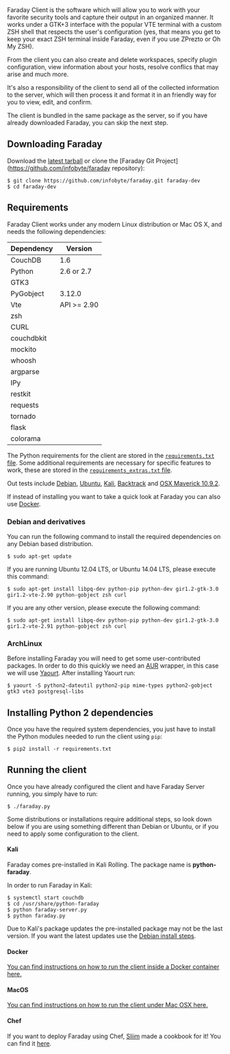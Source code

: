 Faraday Client is the software which will allow you to work with your favorite security tools and capture their output in an organized manner. It works under a GTK+3 interface with the popular VTE terminal with a custom ZSH shell that respects the user's configuration (yes, that means you get to keep your exact ZSH terminal inside Faraday, even if you use ZPrezto or Oh My ZSH).

From the client you can also create and delete workspaces, specify plugin configuration, view information about your hosts, resolve conflics that may arise and much more.

It's also a responsibility of the client to send all of the collected information to the server, which will then process it and format it in an friendly way for you to view, edit, and confirm.

The client is bundled in the same package as the server, so if you have already downloaded Faraday, you can skip the next step.

## Downloading Faraday

Download the [latest tarball](https://github.com/infobyte/faraday/tarball/master) or clone the [Faraday Git Project](https://github.com/infobyte/faraday repository):

    $ git clone https://github.com/infobyte/faraday.git faraday-dev
    $ cd faraday-dev


## Requirements

Faraday Client works under any modern Linux distribution or Mac OS X, and needs the following dependencies:

| Dependency | Version |
|---|---|
| CouchDB | 1.6 |
| Python | 2.6 or 2.7 |
| GTK3 |  |
| PyGobject | 3.12.0 |
| Vte | API >= 2.90 |
| zsh |  |
| CURL |  |
| couchdbkit |  |
| mockito |  |
| whoosh |  |
| argparse |  |
| IPy |  |
| restkit |  |
| requests |  |
| tornado |  |
| flask |  |
| colorama |  |

The Python requirements for the client are stored in the [`requirements.txt` file](https://github.com/infobyte/faraday/blob/master/requirements.txt). Some additional requirements are necessary for specific features to work, these are stored in the [`requirements_extras.txt` file](https://github.com/infobyte/faraday/blob/master/requirements_extras.txt).

Out tests include [Debian](#debian), [Ubuntu](#debian), [Kali](#kali), [Backtrack](#debian) and [OSX Maverick 10.9.2](#osx).

If instead of installing you want to take a quick look at Faraday you can also use [Docker](#docker).

### Debian and derivatives

You can run the following command to install the required dependencies on any Debian based distribution.

    $ sudo apt-get update

If you are running Ubuntu 12.04 LTS, or Ubuntu 14.04 LTS, please execute this command:

    $ sudo apt-get install libpq-dev python-pip python-dev gir1.2-gtk-3.0 gir1.2-vte-2.90 python-gobject zsh curl

If you are any other version, please execute the following command:

    $ sudo apt-get install libpq-dev python-pip python-dev gir1.2-gtk-3.0 gir1.2-vte-2.91 python-gobject zsh curl

### ArchLinux

Before installing Faraday you will need to get some user-contributed packages. In order to do this quickly we need an [AUR](https://wiki.archlinux.org/index.php/Arch_User_Repository) wrapper, in this case we will use [Yaourt](http://archlinux.fr/yaourt-en). After installing Yaourt run:

    $ yaourt -S python2-dateutil python2-pip mime-types python2-gobject gtk3 vte3 postgresql-libs

## Installing Python 2 dependencies

Once you have the required system dependencies, you just have to install the Python modules needed to run the client using `pip`:

    $ pip2 install -r requirements.txt

## Running the client

Once you have already configured the client and have Faraday Server running, you simply have to run:

    $ ./faraday.py

Some distributions or installations require additional steps, so look down below if you are using something different than Debian or Ubuntu, or if you need to apply some configuration to the client.


#### Kali

Faraday comes pre-installed in Kali Rolling. The package name is **python-faraday**.

In order to run Faraday in Kali:
```
$ systemctl start couchdb
$ cd /usr/share/python-faraday
$ python faraday-server.py
$ python faraday.py
```

Due to Kali's package updates the pre-installed package may not be the last version. If you want the latest updates use the [Debian install steps](#debian).


#### Docker

[You can find instructions on how to run the client inside a Docker container here.](https://github.com/infobyte/faraday/wiki/installation-client)

#### MacOS

[You can find instructions on how to run the client under Mac OSX here.](https://github.com/infobyte/faraday/wiki/installation-client)

#### Chef

If you want to deploy Faraday using Chef, [Sliim](https://github.com/Sliim) made a cookbook for it! You can find it [here](https://github.com/sliim-cookbooks/faraday/).
